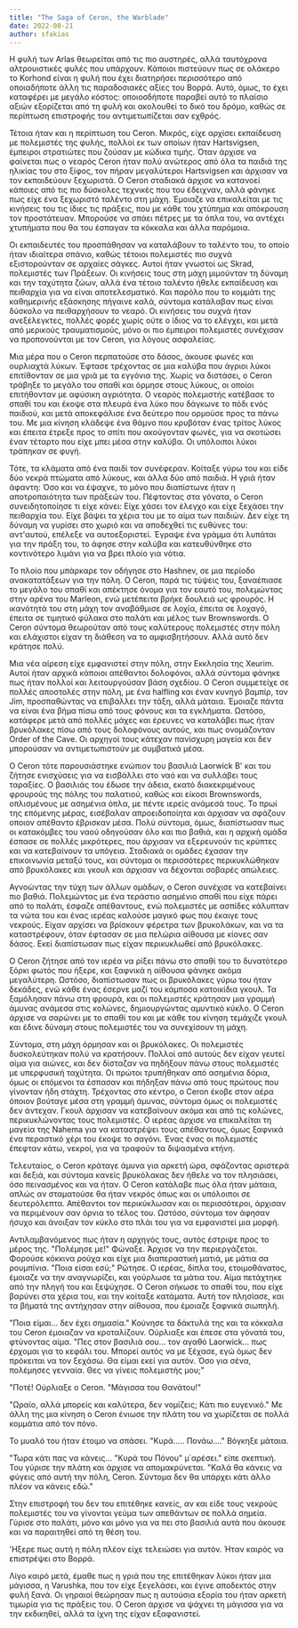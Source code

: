 ```yaml
---
title: "The Saga of Ceron, the Warblade"
date: 2022-08-21
author: sfakias
---
```


Η φυλή των Arlas θεωρείται από τις πιο αυστηρές, αλλά ταυτόχρονα αλτρουιστικές φυλές που υπάρχουν. Κάποιοι πιστεύουν πως σε ολάκερο το Korhond είναι η φυλή που έχει διατηρήσει περισσότερο από οποιαδήποτε άλλη τις παραδοσιακές αξίες του Βορρά. Αυτό, όμως, το έχει καταφέρει με μεγάλο κόστος: οποιοσδήποτε παραβεί αυτό το πλαίσιο αξιών εξορίζεται από τη φυλή και ακολουθεί το δικό του δρόμο, καθώς σε περίπτωση επιστροφής του αντιμετωπίζεται σαν εχθρός.

Τέτοια ήταν και η περίπτωση του Ceron. Μικρός, είχε αρχίσει εκπαίδευση με πολεμιστές της φυλής, πολλοί εκ των οποίων ήταν Hartsvigsen, έμπειροι στρατιώτες που ζούσαν με κώδικα τιμής. Όταν άρχισε να φαίνεται πως ο νεαρός Ceron ήταν πολύ ανώτερος από όλα τα παιδιά της ηλικίας του στο ξίφος, τον πήραν μεγαλύτεροι Hartsvigsen και άρχισαν να τον εκπαιδεύουν ξεχωριστά. Ο Ceron σταδιακά άρχισε να κατανοεί κάποιες από τις πιο δύσκολες τεχνικές που του έδειχναν, αλλά φάνηκε πως είχε ένα ξεχωριστό ταλέντο στη μάχη. Έμοιαζε να επικαλείται με τις κινήσεις του τις ίδιες τις πράξεις, που με κάθε του χτύπημα και απόκρουση τον προστάτευαν. Μπορούσε να σπάει πέτρες με τα όπλα του, να αντέχει χτυπήματα που θα του έσπαγαν τα κόκκαλα και άλλα παρόμοια.

Οι εκπαιδευτές του προσπάθησαν να καταλάβουν το ταλέντο του, το οποίο ήταν ιδιαίτερα σπάνιο, καθώς τέτοιοι πολεμιστές πιο συχνά εξιστορούνταν σε αρχαίες σάγκες. Αυτοί ήταν γνωστοί ως Skrad, πολεμιστές των Πράξεων. Οι κινήσεις τους στη μάχη μιμούνταν τη δύναμη και την ταχύτητα ζώων, αλλά ένα τέτοιο ταλέντο ήθελε εκπαίδευση και πειθαρχία για να είναι αποτελεσματικό. Και παρόλο που το κομμάτι της καθημερινής εξάσκησης πήγαινε καλά, σύντομα κατάλαβαν πως είναι δύσκολο να πειθαρχήσουν το νεαρό. Οι κινήσεις του συχνά ήταν ανεξέλεγκτες, πολλές φορές χωρίς ούτε ο ίδιος να το ελέγχει, και μετά από μερικούς τραυματισμούς, μόνο οι πιο έμπειροι πολεμιστές συνέχισαν να προπονούνται με τον Ceron, για λόγους ασφαλείας.

Μια μέρα που ο Ceron περπατούσε στο δάσος, άκουσε φωνές και ουρλιαχτά λύκων. Έφτασε τρέχοντας σε μια καλύβα που άγριοι λύκοι επιτίθονταν σε μια γριά με τα εγγόνια της. Χωρίς να διστάσει, ο Ceron τράβηξε το μεγάλο του σπαθί και όρμησε στους λύκους, οι οποίοι επιτήθονταν με αφύσικη αγριότητα. Ο νεαρός πολεμιστής κατέβασε το σπαθί του και έκοψε στα πλευρά ένα λύκο που δάγκωνε το πόδι ενός παιδιού, και μετά αποκεφάλισε ένα δεύτερο που ορμούσε προς τα πάνω του. Με μια κίνηση κλάδεψε ένα θάμνο που κρυβόταν ένας τρίτος λύκος και έπειτα έτρεξε προς το σπίτι που ακούγονταν φωνές, για να σκοτώσει έναν τέταρτο που είχε μπει μέσα στην καλύβα. Οι υπόλοιποι λύκοι τράπηκαν σε φυγή.  

Τότε, τα κλάματα από ένα παιδί τον συνέφεραν. Κοίταξε γύρω του και είδε δύο νεκρά πτώματα από λύκους, και άλλα δύο από παιδιά. Η γριά ήταν άφαντη: Όσο και να έψαχνε, το μόνο που διαπίστωνε ήταν η αποτροπαιότητα των πράξεών του. Πέφτοντας στα γόνατα, ο Ceron συνειδητοποίησε τι είχε κάνει: Είχε χάσει τον έλεγχο και είχε ξεχάσει την πειθαρχία του. Είχε βάψει τα χέρια του με το αίμα των παιδιών. Δεν είχε τη δύναμη να γυρίσει στο χωριό και να αποδεχθεί τις ευθύνες του: αντ'αυτού, επέλεξε να αυτοεξοριστεί. Έγραψε ένα γράμμα ότι λυπάται για την πράξη του, το άφησε στην καλύβα και κατευθύνθηκε στο κοντινότερο λιμάνι για να βρει πλοίο για νότια.

To πλοίο που μπάρκαρε τον οδήγησε στο Hashnev, σε μια περίοδο ανακατατάξεων για την πόλη. Ο Ceron, παρά τις τύψεις του, ξαναέπιασε το μεγάλο του σπαθί και απέκτησε όνομα για τον εαυτό του, πολεμώντας στην αρένα του Marleon, ενώ μετέπειτα βρήκε δουλειά ως φρουρός. Η ικανότητά του στη μάχη τον αναβάθμισε σε λοχία, έπειτα σε λοχαγό, έπειτα σε τιμητικό φύλακα στο παλάτι και μέλος των Brownswords. Ο Ceron σύντομα θεωρούταν από τους καλύτερους πολεμιστές στην πόλη και ελάχιστοι είχαν τη διάθεση να το αμφισβητήσουν. Αλλά αυτό δεν κράτησε πολύ.  

Μια νέα αίρεση είχε εμφανιστεί στην πόλη, στην Εκκλησία της Xeurim. Αυτοί ήταν αρχικά κάποιοι απέθαντοι δολοφόνοι, αλλά σύντομα φάνηκε πως ήταν πολλοί και λειτουργούσαν βάση σχεδίου. Ο Ceron συμμετείχε σε πολλές αποστολές στην πόλη, με ένα halfling και έναν κυνηγό βαμπίρ, τον Jim, προσπαθώντας να επιβάλλει την τάξη, αλλά μάταια. Έμοιαζε πάντα να είναι ένα βήμα πίσω από τους φόνους και τα εγκλήματα. Ωστόσο, κατάφερε μετά από πολλές μάχες και έρευνες να καταλάβει πως ήταν βρυκόλακες πίσω από τους δολοφόνους αυτούς, και πως ονομάζονταν Order of the Cave. Οι αρχηγοί τους κάτεχαν πανίσχυρη μαγεία και δεν μπορούσαν να αντιμετωπιστούν με συμβατικά μέσα.

Ο Ceron τότε παρουσιάστηκε ενώπιον του βασιλιά Laorwick B' και του ζήτησε ενισχύσεις για να εισβάλλει στο ναό και να συλλάβει τους ταραξίες. Ο βασιλιάς του έδωσε την άδεια, εκατό διακεκριμένους φρουρούς της πόλης του παλατιού, καθώς και είκοσι Brownswords, οπλισμένους με ασημένια όπλα, με πέντε ιερείς ανάμεσά τους. Το πρωί της επόμενης μέρας, εισέβαλαν απροειδοποίητα και άρχισαν να σφάζουν οποιον απέθαντο έβρισκαν μέσα. Πολύ σύντομα, όμως, διαπίστωσαν πως οι κατακόμβες του ναού οδηγούσαν όλο και πιο βαθιά, και η αρχική ομάδα έσπασε σε πολλές μικρότερες, που άρχισαν να εξερευνούν τις κρύπτες και να κατεβαίνουν τα υπόγεια. Σταδιακά οι ομάδες έχασαν την επικοινωνία μεταξύ τους, και σύντομα οι περισσότερες περικυκλώθηκαν από βρυκόλακες και γκουλ και άρχισαν να δέχονται σοβαρές απώλειες.  

Αγνοώντας την τύχη των άλλων ομάδων, ο Ceron συνέχισε να κατεβαίνει πιο βαθιά. Πολεμώντας με ένα τεράστιο ασημένιο σπαθί που είχε πάρει από το παλάτι, έσφαζε απέθαντους, ενώ πολεμιστές με ασπίδες κάλυπταν τα νώτα του και ένας ιερέας καλούσε μαγικό φως που έκαιγε τους νεκρούς. Είχαν αρχίσει να βρίσκουν φέρετρα των βρυκολάκων, και να τα καταστρέφουν, όταν έφτασαν σε μια πελώρια αίθουσα με κίονες σαν δάσος. Εκεί διαπίστωσαν πως είχαν περικυκλωθεί από βρυκόλακες.  

Ο Ceron ζήτησε από τον ιερέα να ρίξει πάνω στο σπαθί του το δυνατότερο ξόρκι φωτός που ήξερε, και ξαφνικά η αίθουσα φάνηκε ακόμα μεγαλύτερη. Ωστόσο, διαπίστωσαν πως οι βρυκόλακες γύρω του ήταν δεκάδες, ενώ κάθε ένας έσερνε μαζί του κάμποσα κατοικίδια γκουλ. Τα ξαμόλησαν πάνω στη φρουρά, και οι πολεμιστές κράτησαν μια γραμμή άμυνας ανάμεσα στις κολώνες, δημιουργώντας αμυντικό κύκλο. Ο Ceron άρχισε να σαρώνει με το σπαθί του και με κάθε του κίνηση τεμάχιζε γκουλ και έδινε δύναμη στους πολεμιστές του να συνεχίσουν τη μάχη.  

Σύντομα, στη μάχη όρμησαν και οι βρυκόλακες. Οι πολεμιστές δυσκολεύτηκαν πολύ να κρατήσουν. Πολλοί από αυτούς δεν είχαν γευτεί αίμα για αιώνες, και δεν δίσταζαν να πηδήξουν πάνω στους πολεμιστές με υπερφυσική ταχύτητα. Οι πρώτοι τρυπήθηκαν από ασημένια δόρια, όμως οι επόμενοι τα έσπασαν και πήδηξαν πάνω από τους πρώτους που γίνονταν ήδη στάχτη. Τρέχοντας στο κέντρο, ο Ceron έκοβε στον αέρα όποιον βούταγε μέσα στη γραμμή άμυνας, σύντομα όμως οι πολεμιστές δεν άντεχαν. Γκουλ άρχισαν να κατεβαίνουν ακόμα και από τις κολώνες, περικυκλώνοντας τους πολεμιστές. Ο ιερέας άρχισε να επικαλείται τη μαγεία της Nahema για να καταστρέψει τους απέθαντους, όμως ξαφνικά ένα περαστικό χέρι του έκοψε το σαγόνι. Ένας ένας οι πολεμιστές έπεφταν κάτω, νεκροί, για να τραφούν τα διψασμένα κτήνη.  

Τελευταίος, ο Ceron κράταγε άμυνα για αρκετή ώρα, σφάζοντας αριστερά και δεξιά, και σύντομα κανείς βρυκόλακας δεν ήθελε να τον πλησιάσει, όσο πεινασμένος και να ήταν. Ο Ceron κατάλαβε πως όλα ήταν μάταια, απλώς αν σταματούσε θα ήταν νεκρός όπως και οι υπόλοιποι σε δευτερόλεπτα. Απέθαντοι τον περικύκλωσαν και οι περισσότεροι, άρχισαν να περιμένουν σαν όρνια το τέλος του. Ωστόσο, σύντομα τον άφησαν ήσυχο και άνοιξαν τον κύκλο στο πλάι του για να εμφανιστεί μια μορφή.  

Αντιλαμβανόμενος πως ήταν η αρχηγός τους, αυτός έστριψε προς το μέρος της. "Πολέμησε με!" Φώναξε. Άρχισε να την περιεργάζεται. Φορούσε κόκκινα ρούχα και είχε μια διαπεραστική ματιά, με μάτια σα ρουμπίνια. "Ποια είσαι εσύ;" Ρώτησε. O ιερέας, δίπλα του, ετοιμοθάνατος, έμοιαζε να την αναγνωρίζει, και γούρλωσε τα μάτια του. Αίμα πετάχτηκε από την πληγή του και ξεψύχησε. O Ceron σήκωσε το σπαθί του, που είχε βαρύνει στα χέρια του, και την κοίταξε κατάματα. Αυτή τον πλησίασε, και τα βήματά της αντήχησαν στην αίθουσα, που έμοιαζε ξαφνικά σιωπηλή.  

"Ποια είμαι... δεν έχει σημασία." Κούνησε τα δάκτυλά της και τα κόκκαλα του Ceron έμοιαζαν να κροταλίζουν. Ούρλιαξε και έπεσε στα γόνατά του, φτύνοντας αίμα. "Πες στον βασιλιά σου... τον αγαθό Laorwick... πως έρχομαι για το κεφάλι του. Μπορεί αυτός να με ξέχασε, εγώ όμως δεν πρόκειται να τον ξεχάσω. Θα είμαι εκεί για αυτόν. Όσο για σένα, πολέμησες γενναία. Θες να γίνεις πολεμιστής μου;"

"Ποτέ! Ούρλιαξε ο Ceron. "Μάγισσα του Θανάτου!"  

"Ωραίο, αλλά μπορείς και καλύτερα, δεν νομίζεις; Κάτι πιο ευγενικό." Με άλλη της μια κίνηση ο Ceron ένιωσε την πλάτη του να χωρίζεται σε πολλά κομμάτια από τον πόνο.

Το μυαλό του ήταν έτοιμο να σπάσει. "Κυρά..... Πονάω...." Βόγκηξε μάταια.

"Τωρα κάτι πας να κάνεις... "Κυρά του Πόνου" μ΄αρέσει." είπε σκεπτική. Του γύρισε την πλάτη και άρχισε να απομακρύνεται. "Καλά θα κάνεις να φύγεις από αυτή την πόλη, Ceron. Σύντομα δεν θα υπάρχει κάτι άλλο πλέον να κάνεις εδώ."

Στην επιστροφή του δεν του επιτέθηκε κανείς, αν και είδε τους νεκρούς πολεμιστές του να γίνονται γεύμα των απεθάντων σε πολλά σημεία. Γύρισε στο παλάτι, μόνο και μόνο για να πει στο βασιλιά αυτά που άκουσε και να παραιτηθεί από τη θέση του.  

'Ηξερε πως αυτή η πόλη πλέον είχε τελειώσει για αυτόν. Ήταν καιρός να επιστρέψει στο Βορρά.  

Λίγο καιρό μετά, έμαθε πως η γριά που της επιτέθηκαν λύκοι ήταν μια
μάγισσα, η Varushka, που τον είχε ξεγελάσει, και έγινε αποδεκτός στην φυλή
ξανά. Οι γηραιοί θεώρησαν πως η αυτούσια εξορία του ήταν αρκετή τιμωρία για
τις πράξεις του. Ο Ceron άρχισε να ψάχνει τη μάγισσα για να την εκδικηθεί,
αλλά τα ίχνη της είχαν εξαφανιστεί.  


